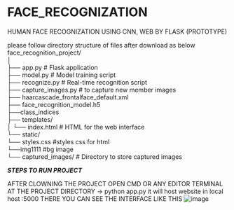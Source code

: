 # FACE_RECOGNIZATION
HUMAN FACE RECOGNIZATION USING CNN, WEB BY FLASK (PROTOTYPE)

please follow directory structure of files after download as below                                                                                        
face_recognition_project/                                                                                                                                                                                            
│                                                                                                                                                                                                                    
├── app.py               # Flask application                                                                                                                                                                         
├── model.py             # Model training script                                                                                                                                                                     
├── recognize.py         # Real-time recognition script                                                                                                                                                              
├── capture_images.py    # to capture new member images                                                                                                                                                              
├── haarcascade_frontalface_default.xml                                                                                                                                                                              
├── face_recognition_model.h5                                                                                                                                                                                        
├──class_indices                                                                                                                                                                                                     
├── templates/                                                                                                                                                                                                       
│        └── index.html       # HTML for the web interface                                                                                                                                                           
└── static/                                                                                                                                                                                                          
         └── styles.css       #styles css for html                                                                                                                                                                   
         └──img1111           #bg image                                                                                                                                                                              
         └── captured_images/ # Directory to store captured images                                                                                                                                                                                        


   ***STEPS TO RUN PROJECT***

AFTER CLOWNING THE PROJECT OPEN CMD OR ANY EDITOR TERMINAL AT THE PROJECT DIRECTORY 
-> python app.py
it will host website in local host :5000
  THERE YOU CAN SEE THE INTERFACE LIKE THIS
  ![image](https://github.com/user-attachments/assets/27a9fdc1-ca59-4bdf-8363-527e8e748d3f)

  

   
   

